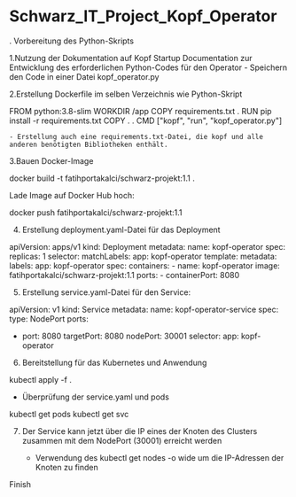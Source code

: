 # Schwarz_IT_Project_Kopf_Operator

. Vorbereitung des Python-Skripts

1.Nutzung der  Dokumentation auf Kopf Startup Documentation zur Entwicklung des erforderlichen Python-Codes für den Operator
	- Speichern den Code in einer Datei kopf_operator.py


2.Erstellung Dockerfile im selben Verzeichnis wie  Python-Skript

FROM python:3.8-slim
WORKDIR /app
COPY requirements.txt .
RUN pip install -r requirements.txt
COPY . .
CMD ["kopf", "run", "kopf_operator.py"]

	- Erstellung auch eine requirements.txt-Datei, die kopf und alle anderen benötigten Bibliotheken enthält.

3.Bauen Docker-Image

docker build -t fatihportakalci/schwarz-projekt:1.1 .

Lade Image auf Docker Hub hoch:

docker push fatihportakalci/schwarz-projekt:1.1

4. Erstellung deployment.yaml-Datei für das Deployment

apiVersion: apps/v1
kind: Deployment
metadata:
  name: kopf-operator
spec:
  replicas: 1
  selector:
    matchLabels:
      app: kopf-operator
  template:
    metadata:
      labels:
        app: kopf-operator
    spec:
      containers:
      - name: kopf-operator
        image: fatihportakalci/schwarz-projekt:1.1
        ports:
        - containerPort: 8080

5. Erstellung service.yaml-Datei für den Service:

apiVersion: v1
kind: Service
metadata:
  name: kopf-operator-service
spec:
  type: NodePort
  ports:
  - port: 8080
    targetPort: 8080
    nodePort: 30001
  selector:
    app: kopf-operator

6. Bereitstellung für das Kubernetes und Anwendung 

kubectl apply -f .

- Überprüfung der service.yaml und pods

kubectl get pods
kubectl get svc

7. Der Service kann jetzt über die IP eines der Knoten des Clusters zusammen mit dem NodePort (30001) erreicht werden

	- Verwendung des kubectl get nodes -o wide um die IP-Adressen der Knoten zu finden 

Finish





